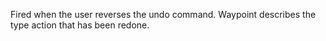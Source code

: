 Fired when the user reverses the undo command. Waypoint describes the type
action that has been redone.